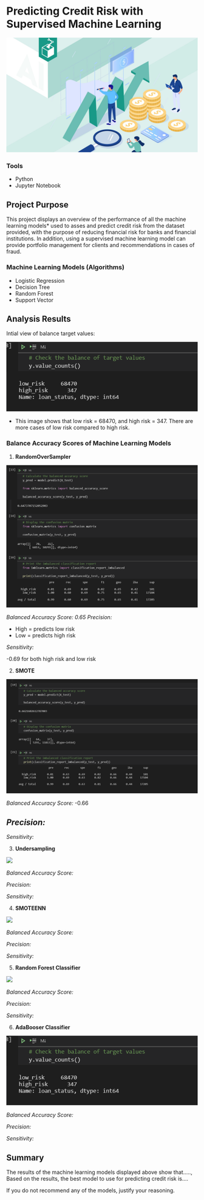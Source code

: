 # Predicting Credit Risk with Supervised Machine Learning 

![](https://github.com/MarielaKaradzhova/Credit_Risk_Analysis/blob/main/resources/cr.jpg)

### Tools
 - Python
 - Jupyter Notebook

## Project Purpose

This project displays an overview of the performance of all the machine learning models* used to asses and predict credit risk from the dataset provided, with the purpose of reducing financial risk for banks and financial institutions. In addition, using a supervised machine learning model can provide portfolio management for clients and recommendations in cases of fraud.


### Machine Learning Models (Algorithms)
 - Logistic Regression
 - Decision Tree
 - Random Forest
 - Support Vector 

##  Analysis Results
Intial view of balance target values:

![](https://github.com/MarielaKaradzhova/Credit_Risk_Analysis/blob/main/resources/df_bal.png)

 - This image shows that low risk = 68470, and high risk = 347. There are more cases of low risk compared to high risk. 

### Balance Accuracy Scores of Machine Learning Models


1. **RandomOverSampler** 


![](https://github.com/MarielaKaradzhova/Credit_Risk_Analysis/blob/main/resources/rm_ovs.png)
 
*Balanced Accuracy Score: 0.65*
*Precision:*
 - High = predicts low risk
 - Low = predicts high risk
 
*Sensitivity:*

 -0.69 for both high risk and low risk 


 
2. **SMOTE**


![](https://github.com/MarielaKaradzhova/Credit_Risk_Analysis/blob/main/resources/smt.png)

 
*Balanced Accuracy Score:*
-0.66

*Precision:*
-

*Sensitivity:*



3. **Undersampling**


 ![](https://github.com/MarielaKaradzhova/Credit_Risk_Analysis/blob/main/resources/)
 
  
*Balanced Accuracy Score:*

*Precision:*

*Sensitivity:*



4. **SMOTEENN**


![](https://github.com/MarielaKaradzhova/Credit_Risk_Analysis/blob/main/resources/)

 
*Balanced Accuracy Score:*

*Precision:*

*Sensitivity:*



5. **Random Forest Classifier**


![](https://github.com/MarielaKaradzhova/Credit_Risk_Analysis/blob/main/resources/)
 
  
*Balanced Accuracy Score:*

*Precision:*

*Sensitivity:*


6. **AdaBooser Classifier**


![](https://github.com/MarielaKaradzhova/Credit_Risk_Analysis/blob/main/resources/df_bal.png)

 
*Balanced Accuracy Score:*

*Precision:*

*Sensitivity:*



## Summary

The results of the machine learning models displayed above show that....., 
Based on the results, the best model to use for predicting credit risk is....

If you do not recommend any of the models, justify your reasoning.
